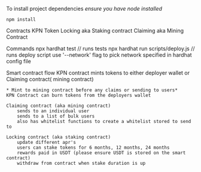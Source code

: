 To install project dependencies
*ensure you have node installed*

    npm install

Contracts
    KPN Token
    Locking aka Staking contract
    Claiming aka Mining Contract

Commands
    npx hardhat test // runs tests
    npx hardhat run scripts/deploy.js // runs deploy script use '--network' flag to pick network specified in hardhat config file

Smart contract flow
    KPN contract mints tokens to either deployer wallet or Claiming contract( mining contract)
    
    * Mint to mining contract before any claims or sending to users*
    KPN Contract can burn tokens from the deployers wallet

    Claiming contract (aka mining contract) 
        sends to an individual user
        sends to a list of bulk users
        also has whitelist functions to create a whitelist stored to send to

    Locking contract (aka staking contract)
        update different apr's
        users can stake tokens for 6 months, 12 months, 24 months
        rewards paid in USDT (please ensure USDT is stored on the smart contract)
        withdraw from contract when stake duration is up


